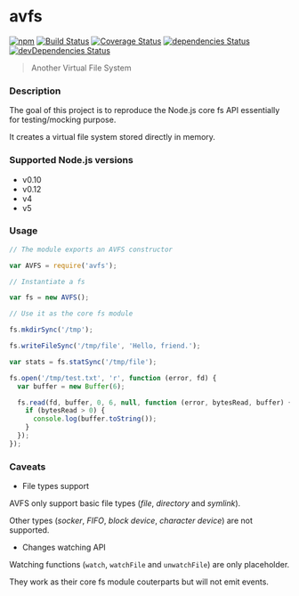 # avfs

[![npm](https://img.shields.io/npm/v/avfs.svg?maxAge=3600)](https://www.npmjs.com/package/avfs)
[![Build Status](https://travis-ci.org/fldubois/avfs.svg?branch=master)](https://travis-ci.org/fldubois/avfs)
[![Coverage Status](https://coveralls.io/repos/github/fldubois/avfs/badge.svg?branch=master)](https://coveralls.io/github/fldubois/avfs?branch=master)
[![dependencies Status](https://david-dm.org/fldubois/avfs/status.svg)](https://david-dm.org/fldubois/avfs)
[![devDependencies Status](https://david-dm.org/fldubois/avfs/dev-status.svg)](https://david-dm.org/fldubois/avfs?type=dev)

> Another Virtual File System

### Description

The goal of this project is to reproduce the Node.js core fs API essentially for testing/mocking purpose.

It creates a virtual file system stored directly in memory.

### Supported Node.js versions

* v0.10
* v0.12
* v4
* v5

### Usage

```js
// The module exports an AVFS constructor

var AVFS = require('avfs');

// Instantiate a fs

var fs = new AVFS();

// Use it as the core fs module

fs.mkdirSync('/tmp');

fs.writeFileSync('/tmp/file', 'Hello, friend.');

var stats = fs.statSync('/tmp/file');

fs.open('/tmp/test.txt', 'r', function (error, fd) {
  var buffer = new Buffer(6);

  fs.read(fd, buffer, 0, 6, null, function (error, bytesRead, buffer) {
    if (bytesRead > 0) {
      console.log(buffer.toString());
    }
  });
});
```

### Caveats

* File types support

AVFS only support basic file types (_file_, _directory_ and _symlink_).

Other types (_socker_, _FIFO_, _block device_, _character device_) are not supported.

* Changes watching API

Watching functions (`watch`, `watchFile` and `unwatchFile`) are only placeholder.

They work as their core fs module couterparts but will not emit events.
